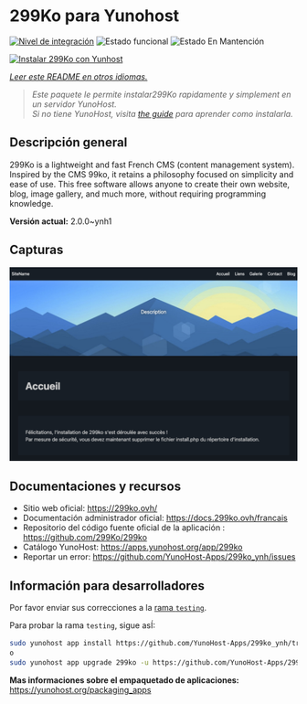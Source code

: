 <!--
Este archivo README esta generado automaticamente<https://github.com/YunoHost/apps/tree/master/tools/readme_generator>
No se debe editar a mano.
-->

# 299Ko para Yunohost

[![Nivel de integración](https://apps.yunohost.org/badge/integration/299ko)](https://ci-apps.yunohost.org/ci/apps/299ko/)
![Estado funcional](https://apps.yunohost.org/badge/state/299ko)
![Estado En Mantención](https://apps.yunohost.org/badge/maintained/299ko)

[![Instalar 299Ko con Yunhost](https://install-app.yunohost.org/install-with-yunohost.svg)](https://install-app.yunohost.org/?app=299ko)

*[Leer este README en otros idiomas.](./ALL_README.md)*

> *Este paquete le permite instalar299Ko rapidamente y simplement en un servidor YunoHost.*  
> *Si no tiene YunoHost, visita [the guide](https://yunohost.org/install) para aprender como instalarla.*

## Descripción general

299Ko is a lightweight and fast French CMS (content management system). Inspired by the CMS 99ko, it retains a philosophy focused on simplicity and ease of use. This free software allows anyone to create their own website, blog, image gallery, and much more, without requiring programming knowledge.


**Versión actual:** 2.0.0~ynh1

## Capturas

![Captura de 299Ko](./doc/screenshots/screenshot.png)

## Documentaciones y recursos

- Sitio web oficial: <https://299ko.ovh/>
- Documentación administrador oficial: <https://docs.299ko.ovh/francais>
- Repositorio del código fuente oficial de la aplicación : <https://github.com/299Ko/299ko>
- Catálogo YunoHost: <https://apps.yunohost.org/app/299ko>
- Reportar un error: <https://github.com/YunoHost-Apps/299ko_ynh/issues>

## Información para desarrolladores

Por favor enviar sus correcciones a la [rama `testing`](https://github.com/YunoHost-Apps/299ko_ynh/tree/testing).

Para probar la rama `testing`, sigue asÍ:

```bash
sudo yunohost app install https://github.com/YunoHost-Apps/299ko_ynh/tree/testing --debug
o
sudo yunohost app upgrade 299ko -u https://github.com/YunoHost-Apps/299ko_ynh/tree/testing --debug
```

**Mas informaciones sobre el empaquetado de aplicaciones:** <https://yunohost.org/packaging_apps>
